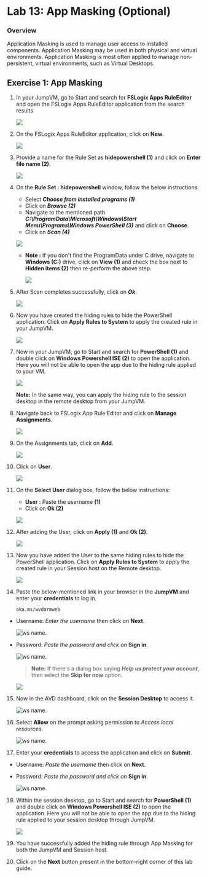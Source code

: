 # Lab 13: App Masking (Optional)


### Overview

Application Masking is used to manage user access to installed components. Application Masking may be used in both physical and virtual environments. Application Masking is most often applied to manage non-persistent, virtual environments, such as Virtual Desktops.


##  Exercise 1: App Masking


1. In your JumpVM,  go to Start and search for **FSLogix Apps RuleEditor** and open the FSLogix Apps RuleEditor application from the search results

    ![](../Azure-Virtual-Desktop-v3/media/selectRE.png)
    
2. On the FSLogix Apps RuleEditor application, click on **New**.

    ![](../Azure-Virtual-Desktop-v3/media/new.png)
    
3. Provide a name for the Rule Set as **hidepowershell (1)** and click on **Enter file name (2)**.

    ![](../Azure-Virtual-Desktop-v3/media/hidepowershell.png)
    
4. On the **Rule Set : hidepowershell** window, follow the below instructions:

    - Select ***Choose from installed programs (1)***
    -  Click on ***Browse (2)***
    -  Navigate to the mentioned path ***C:\ProgramData\Microsoft\Windows\Start Menu\Programs\Windows PowerShell (3)*** and click on **Choose**.
    -  Click on ***Scan (4)***
    
      ![](../Azure-Virtual-Desktop-v3/media/chooseprogram.png)
    
    - **Note :** If you don't find the ProgramData under C drive, navigate to **Windows (C:)** drive, click on **View (1)** and check the box next to **Hidden items (2)** then re-perform the above step.

      ![](../Azure-Virtual-Desktop-v3/media/hiddenitems.png)
    
5. After Scan completes successfully, click on ***Ok***.

     ![](../Azure-Virtual-Desktop-v3/media/scnok.png)
     
6. Now you have created the hiding rules to hide the PowerShell application. Click on **Apply Rules to System** to apply the created rule in your JumpVM.

     ![](../Azure-Virtual-Desktop-v3/media/applyrul.png)
     
7. Now in your JumpVM,  go to Start and search for **PowerShell (1)** and double click on **Windows Powershell ISE (2)** to open the application. Here you will not be able to open the app due to the hiding rule applied to your VM. 

     ![](../Azure-Virtual-Desktop-v3/media/powershell.png)
     
    **Note:** In the same way, you can apply the hiding rule to the session desktop in the remote desktop from your JumpVM.
    
8. Navigate back to FSLogix App Rule Editor and click on **Manage Assignments**.

    ![](../Azure-Virtual-Desktop-v3/media/manageassign.png)
    
9. On the Assignments tab, click on **Add**.

    ![](../Azure-Virtual-Desktop-v3/media/add.png)
    
10. Click on **User**.

    ![](../Azure-Virtual-Desktop-v3/media/user.png)
    
11. On the **Select User** dialog box, follow the below instructions:

    - **User** : Paste the username  **<inject key="Avd User 01" /> (1)**
    - Click on **Ok (2)**

    ![](../Azure-Virtual-Desktop-v3/media/adduser.png)
    
12. After adding the User, click on **Apply (1)** and **Ok (2)**.

    ![](../Azure-Virtual-Desktop-v3/media/applyandadd.png)
    
13. Now you have added the User to the same hiding rules to hide the PowerShell application. Click on **Apply Rules to System** to apply the created rule in your Session host on the Remote desktop.

     ![](../Azure-Virtual-Desktop-v3/media/applyrul.png)
     
14. Paste the below-mentioned link in your browser in the **JumpVM** and enter your **credentials** to log in. 

     ```
     aka.ms/wvdarmweb
     ```

   - Username: *Enter the username*  **<inject key="Avd User 01" />** then click on **Next**.
   
     ![ws name.](media/username.png)

   - Password: *Paste the password*  **<inject key="AVD User Password" />** *and click on* **Sign in**.

     ![ws name.](media/password.png)

     >**Note:** If there's a dialog box saying ***Help us protect your account***, then select the **Skip for now** option.

      ![](media/login1.png)

15. Now in the AVD dashboard, click on the **Session Desktop** to access it. 

    ![ws name.](media/desktp-v2.png)

16. Select **Allow** on the prompt asking permission to *Access local resources*.

    ![ws name.](media/Accessallowres-v2.png)

17. Enter your **credentials** to access the application and click on **Submit**.

   - Username: *Paste the username*  **<inject key="Avd User 01" />** then click on **Next**.
   
   - Password: *Paste the password*  **<inject key="AVD User Password" />** *and click on* **Sign in**.
   
     ![ws name.](media/lb52.png)
     
18. Within the session desktop, go to Start and search for **PowerShell (1)** and double click on **Windows Powershell ISE (2)** to open the application. Here you will not be able to open the app due to the hiding rule applied to your session desktop through JumpVM. 

     ![](../Azure-Virtual-Desktop-v3/media/powershell.png)

19. You have successfully added the hiding rule through App Masking for both the JumpVM and Session host.

20. Click on the **Next** button present in the bottom-right corner of this lab guide.  
